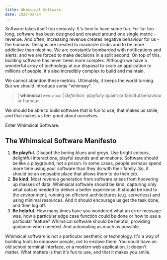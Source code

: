 ```yaml
---
title: Whimsical Software
date: 2023-03-24
---
```


Software takes itself too seriously. It's time to have some fun.
For far too long, software has been designed and created around one single metric - revenue.
And often, increasing revenue creates negative behaviour for us - the humans.
Designs are created to maximize clicks and to be more addictive than nicotine. We are constantly bombarded with notifications and alerts, and we are forced to make decisions in a split second.
On top of this, building software has never been more complex. Although we have a wonderful array of technology at our disposal to scale an application to millions of people, it's also incredibly complex to build and maintain.

We cannot abandon these metrics. Ultimately, it keeps the world turning. But we should introduce some "whimsey".

> | <strong>whimsical</strong> <i><small>wim-zi-kal</small></i>
> | <i>definition:</i> playfully quaint or fanciful behaviour or humour.

We should be able to build software that is fun to use, that makes us smile, and that makes us feel good about ourselves.

Enter Whimsical Software.

## The Whimsical Software Manifesto

1. <strong>Be playful.</strong> Discard the boring blues and greys. Use bright colours, delightful interactions, playful sounds and animations. Software should be like a playground, not a prison. In some cases, people perhaps spend more time using your software than they do with their family. So, it should be an enjoyable place that allows them to do their job.
2. <strong>Be kind.</strong> Most revenue generation from software arises from hoovering up masses of data. Whimsical software should be kind, capturing only what data is needed to deliver a better experience. It should be kind to the environment, running on efficient architectures (e.g. serverless) and using minimal resources. And it should encourage us get the task done, and then log off.
3. <strong>Be helpful.</strong> How many times have you wondered what an error message was, how a particular edge case function could be done or how to use a particular feature? Whimsical software should be helpful, providing guidance when needed. And automating as much as possible.

Whimsical software is not a particular aesthetic or technology. It's a way of building tools to empower people, not to enslave them.
You could have an old school terminal interface, or a modern web application. It doesn't matter. What matters is that it's fun to use, and that it makes you smile.
